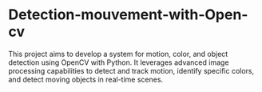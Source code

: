 # Detection-mouvement-with-Open-cv
This project aims to develop a system for motion, color, and object detection using OpenCV with Python. It leverages advanced image processing capabilities to detect and track motion, identify specific colors, and detect moving objects in real-time scenes.
